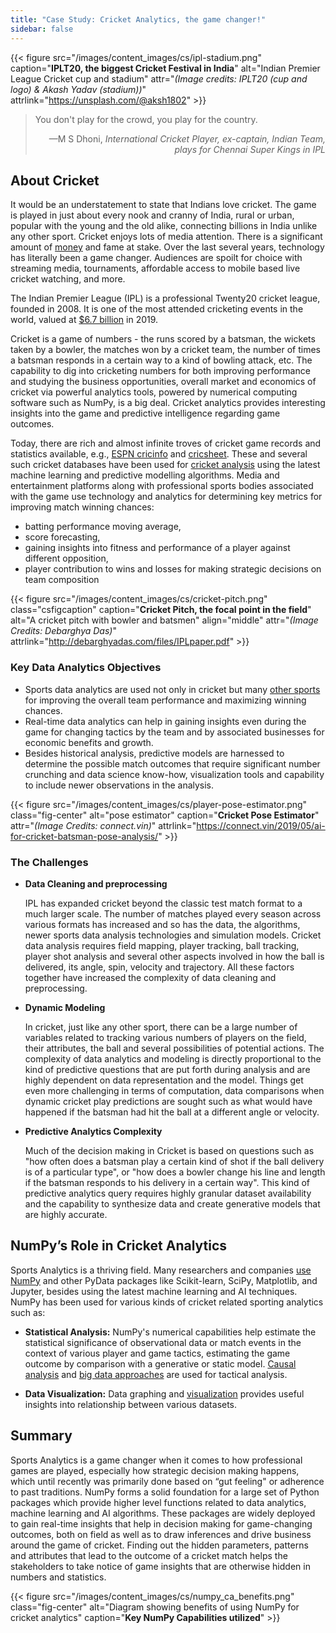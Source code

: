 ```yaml
---
title: "Case Study: Cricket Analytics, the game changer!"
sidebar: false
---
```


{{< figure src="/images/content_images/cs/ipl-stadium.png"
           caption="**IPLT20, the biggest Cricket Festival in India**"
           alt="Indian Premier League Cricket cup and stadium"
           attr="*(Image credits: IPLT20 (cup and logo) & Akash Yadav (stadium))*"
           attrlink="https://unsplash.com/@aksh1802" >}}

<blockquote cite="https://www.scoopwhoop.com/sports/ms-dhoni/">
    <p>You don't play for the crowd, you play for the country.</p>
    <footer align="right">—M S Dhoni, <cite>International Cricket Player, ex-captain, Indian Team, plays for Chennai Super Kings in IPL</cite></footer>
</blockquote>

## About Cricket

It would be an understatement to state that Indians love cricket. The game is
played in just about every nook and cranny of India, rural or urban, popular
with the young and the old alike, connecting billions in India unlike any other sport.
Cricket enjoys lots of media attention. There is a significant amount of
[money](https://www.statista.com/topics/4543/indian-premier-league-ipl/) and
fame at stake. Over the last several years, technology has literally been a game
changer. Audiences are spoilt for choice with streaming media, tournaments,
affordable access to mobile based live cricket watching, and more.

The Indian Premier League (IPL) is a professional Twenty20 cricket
league, founded in 2008. It is one of the most attended cricketing events in
the world, valued at [$6.7 billion](https://en.wikipedia.org/wiki/Indian_Premier_League)
in 2019.

Cricket is a game of numbers - the runs scored by a batsman, the wickets taken
by a bowler, the matches won by a cricket team, the number of times a batsman
responds in a certain way to a kind of bowling attack, etc. The capability to
dig into cricketing numbers for both improving performance and studying
the business opportunities, overall market and economics of cricket via powerful
analytics tools, powered by numerical computing software such as NumPy, is a big
deal. Cricket analytics provides interesting insights into the game and
predictive intelligence regarding game outcomes.

Today, there are rich and almost infinite troves of cricket game records and
statistics available, e.g., [ESPN
cricinfo](https://stats.espncricinfo.com/ci/engine/stats/index.html) and
[cricsheet](https://cricsheet.org). These and several such cricket databases
have been used for [cricket
analysis](https://www.researchgate.net/publication/336886516_Data_visualization_and_toss_related_analysis_of_IPL_teams_and_batsmen_performances)
using the latest machine learning and predictive modelling algorithms.
Media and entertainment platforms along with professional sports bodies
associated with the game use technology and analytics for determining key
metrics for improving match winning chances:

* batting performance moving average,
* score forecasting,
* gaining insights into fitness and performance of a player against different opposition,
* player contribution to wins and losses for making strategic decisions on team composition

{{< figure src="/images/content_images/cs/cricket-pitch.png"
           class="csfigcaption"
           caption="**Cricket Pitch, the focal point in the field**"
           alt="A cricket pitch with bowler and batsmen"
           align="middle"
           attr="*(Image Credits: Debarghya Das)*"
           attrlink="http://debarghyadas.com/files/IPLpaper.pdf" >}}

### Key Data Analytics Objectives

* Sports data analytics are used not only in cricket but many [other
  sports](https://adtmag.com/blogs/dev-watch/2017/07/sports-analytics.aspx) for
  improving the overall team performance and maximizing winning chances.
* Real-time data analytics can help in gaining insights even during the game
  for changing tactics by the team and by associated businesses for economic
  benefits and growth.
* Besides historical analysis, predictive models are
  harnessed  to determine the possible match outcomes that require significant
  number crunching and data science know-how, visualization tools and capability
  to include newer observations in the analysis.

{{< figure src="/images/content_images/cs/player-pose-estimator.png"
           class="fig-center"
           alt="pose estimator"
           caption="**Cricket Pose Estimator**"
           attr="*(Image Credits: connect.vin)*"
           attrlink="https://connect.vin/2019/05/ai-for-cricket-batsman-pose-analysis/" >}}

### The Challenges

* **Data Cleaning and preprocessing**

  IPL has expanded cricket beyond the classic test match format to a much
  larger scale. The number of matches played every season across various
  formats has increased and so has the data, the algorithms, newer sports data
  analysis technologies and simulation models.  Cricket data analysis requires
  field mapping, player tracking, ball tracking, player shot analysis and
  several other aspects involved in how the ball is delivered, its angle, spin,
  velocity and trajectory. All these factors together have increased the
  complexity of data cleaning and preprocessing.

* **Dynamic Modeling**

  In cricket, just like any other sport,
  there can be a large number of variables related to tracking various numbers
  of players on the field, their attributes, the ball and several possibilities
  of potential actions.  The complexity of data analytics and modeling is
  directly proportional to the kind of predictive questions that are put forth
  during analysis and are highly dependent on data representation and the
  model.  Things get even more challenging in terms of computation, data
  comparisons when dynamic cricket play predictions are sought such as what
  would have happened if the batsman had hit the ball at a different angle or
  velocity.

* **Predictive Analytics Complexity**

  Much of the decision making in Cricket is based on questions such as "how
  often does a batsman play a certain kind of shot if the ball delivery is of a
  particular type", or "how does a bowler change his line and length if the
  batsman responds to his delivery in a certain way".
  This kind of predictive analytics query requires highly granular dataset
  availability and the capability to synthesize data and create generative
  models that are highly accurate.

## NumPy’s Role in Cricket Analytics

Sports Analytics is a thriving field. Many researchers and companies
[use NumPy](https://adtmag.com/blogs/dev-watch/2017/07/sports-analytics.aspx)
and other PyData packages like Scikit-learn, SciPy, Matplotlib, and Jupyter,
besides using the latest machine learning and AI techniques.  NumPy has been used
for various kinds of cricket related sporting analytics such as:

* **Statistical Analysis:** NumPy's numerical capabilities help estimate the
  statistical significance of observational data or match events in the context
  of various player and game tactics, estimating the game outcome by comparison
  with a generative or static model.
  [Causal analysis](https://amplitude.com/blog/2017/01/19/causation-correlation)
  and [big data approaches](https://www.ncbi.nlm.nih.gov/pmc/articles/PMC4996805/)
  are used for tactical analysis.

* **Data Visualization:** Data graphing and [visualization](https://towardsdatascience.com/advanced-sports-visualization-with-pandas-matplotlib-and-seaborn-9c16df80a81b)
  provides useful insights into relationship between various datasets.

## Summary

Sports Analytics is a game changer when it comes to how professional games are
played, especially how strategic decision making happens, which until recently
was primarily done based on “gut feeling" or adherence to past traditions.  NumPy
forms a solid foundation for a large set of Python packages which provide higher
level functions related to data analytics, machine learning and AI algorithms.
These packages are widely deployed to gain real-time insights that help in
decision making for game-changing outcomes, both on field as well as to draw
inferences and drive business around the game of cricket.  Finding out the
hidden parameters, patterns and attributes that lead to the outcome of a
cricket match helps the stakeholders to take notice of game insights that are
otherwise hidden in numbers and statistics.

{{< figure src="/images/content_images/cs/numpy_ca_benefits.png"
           class="fig-center"
           alt="Diagram showing benefits of using NumPy for cricket analytics"
           caption="**Key NumPy Capabilities utilized**" >}}
